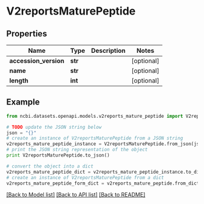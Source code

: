 # V2reportsMaturePeptide


## Properties

Name | Type | Description | Notes
------------ | ------------- | ------------- | -------------
**accession_version** | **str** |  | [optional] 
**name** | **str** |  | [optional] 
**length** | **int** |  | [optional] 

## Example

```python
from ncbi.datasets.openapi.models.v2reports_mature_peptide import V2reportsMaturePeptide

# TODO update the JSON string below
json = "{}"
# create an instance of V2reportsMaturePeptide from a JSON string
v2reports_mature_peptide_instance = V2reportsMaturePeptide.from_json(json)
# print the JSON string representation of the object
print V2reportsMaturePeptide.to_json()

# convert the object into a dict
v2reports_mature_peptide_dict = v2reports_mature_peptide_instance.to_dict()
# create an instance of V2reportsMaturePeptide from a dict
v2reports_mature_peptide_form_dict = v2reports_mature_peptide.from_dict(v2reports_mature_peptide_dict)
```
[[Back to Model list]](../README.md#documentation-for-models) [[Back to API list]](../README.md#documentation-for-api-endpoints) [[Back to README]](../README.md)



